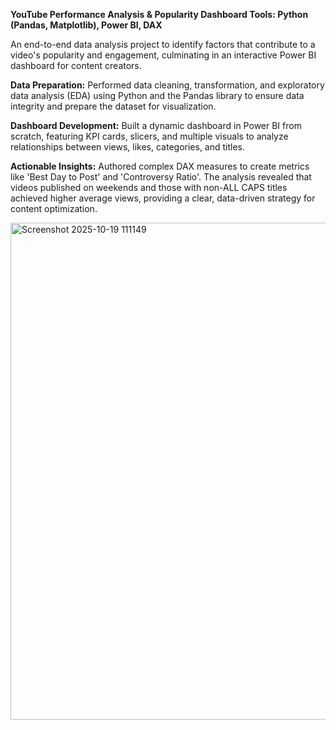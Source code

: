 **YouTube Performance Analysis & Popularity Dashboard Tools: Python (Pandas, Matplotlib), Power BI, DAX**

An end-to-end data analysis project to identify factors that contribute to a video's popularity and engagement, culminating in an interactive Power BI dashboard for content creators.

**Data Preparation:** Performed data cleaning, transformation, and exploratory data analysis (EDA) using Python and the Pandas library to ensure data integrity and prepare the dataset for visualization.

**Dashboard Development:** Built a dynamic dashboard in Power BI from scratch, featuring KPI cards, slicers, and multiple visuals to analyze relationships between views, likes, categories, and titles.

**Actionable Insights:** Authored complex DAX measures to create metrics like 'Best Day to Post' and 'Controversy Ratio'. The analysis revealed that videos published on weekends and those with non-ALL CAPS titles achieved higher average views, providing a clear, data-driven strategy for content optimization.


<img width="1421" height="795" alt="Screenshot 2025-10-19 111149" src="https://github.com/user-attachments/assets/556fc594-8fbd-4085-9b26-da2cd269737f" />
